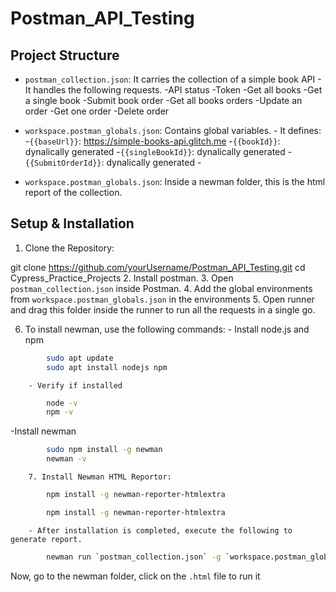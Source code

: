 # Postman_API_Testing


## Project Structure
- `postman_collection.json`: It carries the collection of a simple book API
        - It handles the following requests.
          -API status
          -Token
          -Get all books
          -Get a single book
          -Submit book order
          -Get all books orders
          -Update an order
          -Get one order
          -Delete order

- `workspace.postman_globals.json`: Contains global variables.
        - It defines:
          -`{{baseUrl}}`: 
                    https://simple-books-api.glitch.me
          -`{{bookId}}`: dynalically generated
          -`{{singleBookId}}`: dynalically generated
          -`{{SubmitOrderId}}`: dynalically generated
          -
- `workspace.postman_globals.json`: Inside a newman folder, this is the html report of the collection.


## Setup & Installation
1. Clone the Repository:

git clone https://github.com/yourUsername/Postman_API_Testing.git
cd Cypress_Practice_Projects
2. Install postman.
3. Open `postman_collection.json` inside Postman.
4. Add the global environments from `workspace.postman_globals.json` in the environments
5. Open runner and drag this folder inside the runner to run all the requests in a single go.

6. To install newman, use the following commands:
        - Install node.js and npm

```bash
        sudo apt update
        sudo apt install nodejs npm
```

        - Verify if installed

```bash
        node -v
        npm -v
```

-Install newman
```bash
        sudo npm install -g newman
        newman -v
```
        7. Install Newman HTML Reportor:

```bash
        npm install -g newman-reporter-htmlextra 
```

```bash
        npm install -g newman-reporter-htmlextra
```
        - After installation is completed, execute the following to generate report.
```bash
        newman run `postman_collection.json` -g `workspace.postman_globals.json` --reporters cli,htmlextra
```

Now, go to the newman folder, click on the `.html` file to run it




